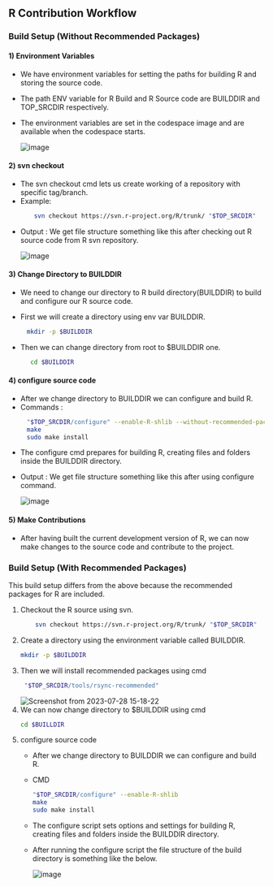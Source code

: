## R Contribution Workflow

### Build Setup (Without Recommended Packages)
#### 1) Environment Variables

- We have environment variables for setting the paths for building R and storing the source code.
- The path ENV variable for R Build and R Source code are BUILDDIR and TOP_SRCDIR respectively.
- The environment variables are set in the codespace image and are available when the codespace starts.

  ![image](https://github.com/r-devel/r-dev-env/assets/72031540/6b6cb661-cde3-4c69-845a-a6a281c18ec2)

#### 2) svn checkout

- The svn checkout cmd lets us create working of a repository with specific tag/branch.
- Example:

```bash
       svn checkout https://svn.r-project.org/R/trunk/ "$TOP_SRCDIR"
```

- Output : We get file structure something like this after checking out R source code from R svn repository.

   ![image](https://github.com/r-devel/r-dev-env/assets/72031540/2bce81e5-5ac7-45ec-b925-9222b0919cd8)

#### 3) Change Directory to BUILDDIR
   
- We need to change our directory to R build directory(BUILDDIR) to build and configure our R source code.

- First we will create a directory using env var BUILDDIR.
```bash
     mkdir -p $BUILDDIR
```
- Then we can change directory from root to $BUILDDIR one.

```bash
      cd $BUILDDIR
```
     
#### 4) configure source code
- After we change directory to BUILDDIR we can configure and build R.
- Commands :

```bash
     "$TOP_SRCDIR/configure" --enable-R-shlib --without-recommended-packages
     make
     sudo make install
```
- The configure cmd prepares for building R, creating files and folders inside the BUILDDIR directory.
- Output : We get file structure something like this after using configure command.
     
   ![image](https://github.com/r-devel/r-dev-env/assets/72031540/0d4878fa-c1a8-462b-8365-76cc5dadf734)

#### 5) Make Contributions

- After having built the current development version of R, we can now make changes to the source code and contribute to the project.

### Build Setup (With Recommended Packages)
This build setup differs from the above because the recommended packages for R are included.
1. Checkout the R source using svn.
   ```bash
       svn checkout https://svn.r-project.org/R/trunk/ "$TOP_SRCDIR"
   ```
2. Create a directory using the environment variable called BUILDDIR.
   ```bash
   mkdir -p $BUILDDIR
   ```
3. Then we will install recommended packages using cmd
   ```bash
    "$TOP_SRCDIR/tools/rsync-recommended"
   ```
   ![Screenshot from 2023-07-28 15-18-22](https://github.com/r-devel/r-dev-env/assets/72031540/532a3f40-ab17-43b4-b729-ab57b2e3ffe9)
4. We can now change directory to $BUILDDIR using cmd
   ```bash
   cd $BUILLDIR
   ```
5. configure source code
   - After we change directory to BUILDDIR we can configure and build R.
   - CMD
     ```bash
     "$TOP_SRCDIR/configure" --enable-R-shlib
     make
     sudo make install
     ```
   - The configure script sets options and settings for building R, creating files and folders inside the BUILDDIR directory.
   - After running the configure script the file structure of the build directory is something like the below.
     
     ![image](https://github.com/r-devel/r-dev-env/assets/72031540/0d4878fa-c1a8-462b-8365-76cc5dadf734)
